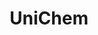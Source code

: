 ---
layout: default
contributors: European Bioinformatics Institute
description: ' UniChem is large-scale non-redundant database of pointers between chemical
  structures and EMBL-EBI chemistry resources. Its purpose is to optimise the efficiency
  with which structure-based hyperlinks may be built and maintained between chemistry-based
  resources, and is particularly suitable for creating such links ''on the fly'' (by
  use of REST web services). Primarily, this service has been designed to maintain
  cross references between EBI chemistry resources. These include primary chemistry
  resources (ChEMBL, ChEBI and SureChEMBL), and other resources where the main focus
  is not small molecules, but which may nevertheless contain some small molecule information
  (eg: Gene Expression Atlas, PDBe). '
documentation: https://chembl.gitbook.io/unichem/unichem-2.0/unichem-2.0-beta
last_edit: Mon, 19 Jun 2023 16:35:37 GMT
location: https://www.ebi.ac.uk/unichem/beta/
open_access: 'FALSE'
shortname: unichem
tags:
- biotechnology
- health
- chemical
- bioinformatics
- medical
title: UniChem
uuid: 640ed301-691a-45c6-aa9d-5f8364424044
versioning: 'FALSE'
---